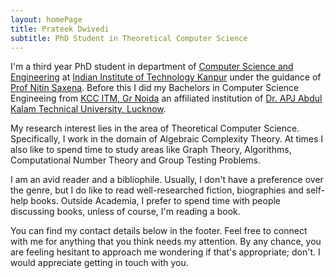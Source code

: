 ```yaml
---
layout: homePage
title: Prateek Dwivedi
subtitle: PhD Student in Theoretical Computer Science
---
```


I'm a third year PhD student in department of [Computer Science and Engineering](https://cse.iitk.ac.in/) at [Indian Institute of Technology Kanpur](http://iitk.ac.in/) under the guidance of [Prof Nitin Saxena](https://cse.iitk.ac.in/users/nitin/). Before this I did my Bachelors in Computer Science Engineeing from [KCC ITM, Gr Noida](https://www.kccitm.edu.in/) an affiliated institution of [Dr. APJ Abdul Kalam Technical University, Lucknow](https://aktu.ac.in/).

My research interest lies in the area of Theoretical Computer Science. Specifically, I work in the domain of Algebraic Complexity Theory. At times I also like to spend time to study areas like Graph Theory, Algorithms, Computational Number Theory and Group Testing Problems. 

I am an avid reader and a bibliophile. Usually, I don't have a preference over the genre, but I do like to read well-researched fiction, biographies and self-help books. Outside Academia, I prefer to spend time with people discussing books, unless of course, I'm reading a book.

You can find my contact details below in the footer. Feel free to connect with me for anything that you think needs my attention. By any chance, you are feeling hesitant to approach me wondering if that's appropriate; don't. I would appreciate getting in touch with you.
